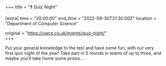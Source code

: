 +++
title = "❓ Quiz Night"

[extra]
time = "20:00:00"
end_time = "2022-09-30T21:30:00Z"
location = "Department of Computer Science"

original = "https://uwcs.co.uk/events/quiz-night/"    
+++

Put your general knowledge to the test and have some fun, with our very first quiz night of the year! Take part in 5 rounds in teams of up to three, and maybe you'll take home some prizes...
